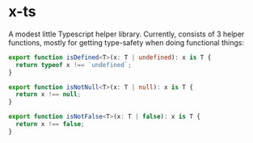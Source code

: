 # x-ts

A modest little Typescript helper library. Currently, consists of 3 helper functions,
mostly for getting type-safety when doing functional things:

```ts
export function isDefined<T>(x: T | undefined): x is T {
  return typeof x !== `undefined`;
}

export function isNotNull<T>(x: T | null): x is T {
  return x !== null;
}

export function isNotFalse<T>(x: T | false): x is T {
  return x !== false;
}
```
